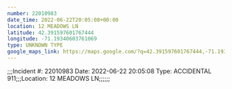 ```yaml
---
number: 22010983
date_time: 2022-06-22T20:05:08+00:00
location: 12 MEADOWS LN
latitude: 42.391597601767444
longitude: -71.19340603761069
type: UNKNOWN TYPE
google_maps_link: https://maps.google.com/?q=42.391597601767444,-71.19340603761069
---
```


;;;Incident #: 22010983  Date: 2022-06-22 20:05:08   Type: ACCIDENTAL 911;;;Location: 12 MEADOWS LN;;;;;;
